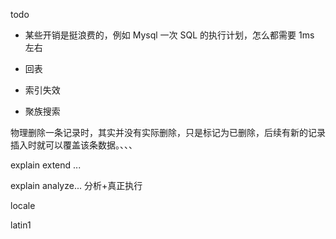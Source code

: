 
todo

* 某些开销是挺浪费的，例如 Mysql 一次 SQL 的执行计划，怎么都需要 1ms 左右


* 回表 
* 索引失效     
* 聚族搜索


物理删除一条记录时，其实并没有实际删除，只是标记为已删除，后续有新的记录插入时就可以覆盖该条数据。、、、

explain extend ...

explain analyze... 分析+真正执行

locale

latin1